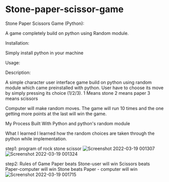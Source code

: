 # Stone-paper-scissor-game


Stone Paper Scissors Game (Python):

A game completely build on python using Random module.

Installation:

Simply install python in your machine

Usage:

Description:

A simple character user interface game build on python using random module which came preinstalled with python. User have to choose its move by simply pressing its choice (1/2/3).
1 Means stone
2 means paper
3 means scissors

Computer will make random moves. The game will run 10 times and the one getting more points at the last will win the game.

My Process
Built With
Python and python's random module

What I learned
I learned how the random choices are taken through the python while implementation. 



step1: program of rock stone scissor
![Screenshot 2022-03-19 001307](https://user-images.githubusercontent.com/88941914/159064805-9301b865-ef38-4229-8f4e-4d7c156ac7d7.png)
![Screenshot 2022-03-19 001324](https://user-images.githubusercontent.com/88941914/159064823-3bf10d0d-f722-4d81-a135-671689857dfd.png)

step2:
Rules of Game
Paper beats Stone-user will win
Scissors beats Paper-computer will win
Stone beats Paper - computer will win
![Screenshot 2022-03-19 001715](https://user-images.githubusercontent.com/88941914/159065404-57e0026b-6125-448b-8866-a1cc6c9b7254.png)






